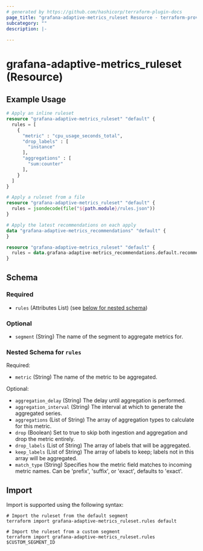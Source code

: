 ```yaml
---
# generated by https://github.com/hashicorp/terraform-plugin-docs
page_title: "grafana-adaptive-metrics_ruleset Resource - terraform-provider-grafana-adaptive-metrics"
subcategory: ""
description: |-
  
---
```


# grafana-adaptive-metrics_ruleset (Resource)



## Example Usage

```terraform
# Apply an inline ruleset
resource "grafana-adaptive-metrics_ruleset" "default" {
  rules = [
    {
      "metric" : "cpu_usage_seconds_total",
      "drop_labels" : [
        "instance"
      ],
      "aggregations" : [
        "sum:counter"
      ],
    }
  ]
}

# Apply a ruleset from a file
resource "grafana-adaptive-metrics_ruleset" "default" {
  rules = jsondecode(file("${path.module}/rules.json"))
}

# Apply the latest recommendations on each apply
data "grafana-adaptive-metrics_recommendations" "default" {
}

resource "grafana-adaptive-metrics_ruleset" "default" {
  rules = data.grafana-adaptive-metrics_recommendations.default.recommendations
}
```

<!-- schema generated by tfplugindocs -->
## Schema

### Required

- `rules` (Attributes List) (see [below for nested schema](#nestedatt--rules))

### Optional

- `segment` (String) The name of the segment to aggregate metrics for.

<a id="nestedatt--rules"></a>
### Nested Schema for `rules`

Required:

- `metric` (String) The name of the metric to be aggregated.

Optional:

- `aggregation_delay` (String) The delay until aggregation is performed.
- `aggregation_interval` (String) The interval at which to generate the aggregated series.
- `aggregations` (List of String) The array of aggregation types to calculate for this metric.
- `drop` (Boolean) Set to true to skip both ingestion and aggregation and drop the metric entirely.
- `drop_labels` (List of String) The array of labels that will be aggregated.
- `keep_labels` (List of String) The array of labels to keep; labels not in this array will be aggregated.
- `match_type` (String) Specifies how the metric field matches to incoming metric names. Can be 'prefix', 'suffix', or 'exact', defaults to 'exact'.

## Import

Import is supported using the following syntax:

```shell
# Import the ruleset from the default segment
terraform import grafana-adaptive-metrics_ruleset.rules default

# Import the ruleset from a custom segment
terraform import grafana-adaptive-metrics_ruleset.rules $CUSTOM_SEGMENT_ID
```
